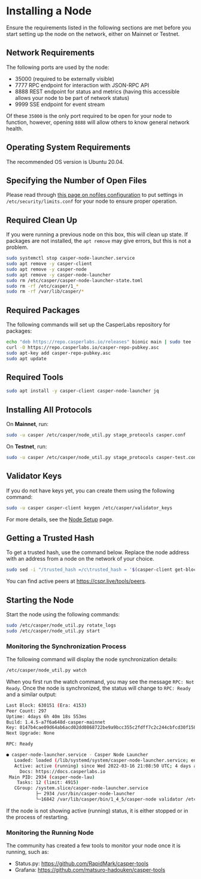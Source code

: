 # Installing a Node 

Ensure the requirements listed in the following sections are met before you start setting up the node on the network, either on Mainnet or Testnet.

## Network Requirements

The following ports are used by the node:

- 35000 (required to be externally visible)
- 7777 RPC endpoint for interaction with JSON-RPC API
- 8888 REST endpoint for status and metrics (having this accessible allows your node to be part of network status)
- 9999 SSE endpoint for event stream

Of these `35000` is the only port required to be open for your node to function, however, opening `8888` will allow others to know general network health.

## Operating System Requirements

The recommended OS version is Ubuntu 20.04.

## Specifying the Number of Open Files

Please read through [this page on nofiles configuration](https://github.com/casper-network/casper-node/wiki/Increasing-default-nofile-HARD-limit-for-a-node) to put settings in `/etc/security/limits.conf` for your node to ensure proper operation.

## Required Clean Up

If you were running a previous node on this box, this will clean up state. If packages are not installed, the `apt remove` may give errors, but this is not a problem.

```bash
sudo systemctl stop casper-node-launcher.service
sudo apt remove -y casper-client
sudo apt remove -y casper-node
sudo apt remove -y casper-node-launcher
sudo rm /etc/casper/casper-node-launcher-state.toml
sudo rm -rf /etc/casper/1_*
sudo rm -rf /var/lib/casper/*
```

## Required Packages

The following commands will set up the CasperLabs repository for packages:

```bash
echo "deb https://repo.casperlabs.io/releases" bionic main | sudo tee -a /etc/apt/sources.list.d/casper.list
curl -O https://repo.casperlabs.io/casper-repo-pubkey.asc
sudo apt-key add casper-repo-pubkey.asc
sudo apt update
```

## Required Tools

```bash
sudo apt install -y casper-client casper-node-launcher jq
```

## Installing All Protocols

On **Mainnet**, run:

```bash
sudo -u casper /etc/casper/node_util.py stage_protocols casper.conf
```

On **Testnet**, run:

```bash
sudo -u casper /etc/casper/node_util.py stage_protocols casper-test.conf
```

## Validator Keys

If you do not have keys yet, you can create them using the following command:

```bash
sudo -u casper casper-client keygen /etc/casper/validator_keys
```

For more details, see the [Node Setup](/operators/setup#create-fund-keys) page.

## Getting a Trusted Hash

To get a trusted hash, use the command below. Replace the node address with an address from a node on the network of your choice.

```bash
sudo sed -i "/trusted_hash =/c\trusted_hash = '$(casper-client get-block --node-address http://3.14.161.135:7777 -b 20 | jq -r .result.block.hash | tr -d '\n')'" /etc/casper/1_0_0/config.toml
```

You can find active peers at https://cspr.live/tools/peers.

## Starting the Node

Start the node using the following commands:

```bash
sudo /etc/casper/node_util.py rotate_logs
sudo /etc/casper/node_util.py start
```

### Monitoring the Synchronization Process

The following command will display the node synchronization details:

```bash
/etc/casper/node_util.py watch
```

When you first run the watch command, you may see the message `RPC: Not Ready`. Once the node is synchronized, the status will change to `RPC: Ready` and a similar output:

```bash
Last Block: 630151 (Era: 4153)
Peer Count: 297
Uptime: 4days 6h 40m 18s 553ms
Build: 1.4.5-a7f6a648d-casper-mainnet
Key: 0147b4cae09d64ab6acd02dd0868722be9a9bcc355c2fdff7c2c244cbfcd30f158
Next Upgrade: None

RPC: Ready

● casper-node-launcher.service - Casper Node Launcher
   Loaded: loaded (/lib/systemd/system/casper-node-launcher.service; enabled; vendor preset: enabled)
   Active: active (running) since Wed 2022-03-16 21:08:50 UTC; 4 days ago
     Docs: https://docs.casperlabs.io
 Main PID: 2934 (casper-node-lau)
    Tasks: 12 (limit: 4915)
   CGroup: /system.slice/casper-node-launcher.service
           ├─ 2934 /usr/bin/casper-node-launcher
           └─16842 /var/lib/casper/bin/1_4_5/casper-node validator /etc/casper/1_4_5/config.toml
```

If the node is not showing active (running) status, it is either stopped or in the process of restarting.

### Monitoring the Running Node

The community has created a few tools to monitor your node once it is running, such as:

- Status.py: https://github.com/RapidMark/casper-tools
- Grafana: https://github.com/matsuro-hadouken/casper-tools



